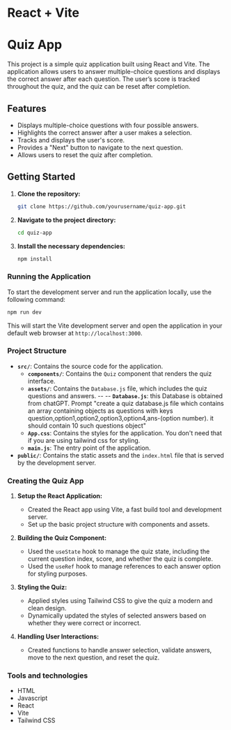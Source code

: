 # React + Vite

# Quiz App

This project is a simple quiz application built using React and Vite. The application allows users to answer multiple-choice questions and displays the correct answer after each question. The user’s score is tracked throughout the quiz, and the quiz can be reset after completion.

## Features

- Displays multiple-choice questions with four possible answers.
- Highlights the correct answer after a user makes a selection.
- Tracks and displays the user's score.
- Provides a "Next" button to navigate to the next question.
- Allows users to reset the quiz after completion.

## Getting Started

1. **Clone the repository:**

   ```bash
   git clone https://github.com/yourusername/quiz-app.git
   ```

2. **Navigate to the project directory:**

   ```bash
   cd quiz-app
   ```

3. **Install the necessary dependencies:**

   ```bash
   npm install
   ```

### Running the Application

To start the development server and run the application locally, use the following command:

```bash
npm run dev
```

This will start the Vite development server and open the application in your default web browser at `http://localhost:3000`.

### Project Structure

- **`src/`**: Contains the source code for the application.
  - **`components/`**: Contains the `Quiz` component that renders the quiz interface.
  - **`assets/`**: Contains the `Database.js` file, which includes the quiz questions and answers. -- -- **`Database.js`**: this Database is obtained from chatGPT. Prompt "create a quiz database.js file which contains an array containing objects as questions with keys question,option1,option2,option3,option4,ans-(option number). it should contain 10 such questions object" 
  - **`App.css`**: Contains the styles for the application. You don't need that if you are using tailwind css for styling.
  - **`main.js`**: The entry point of the application. 
- **`public/`**: Contains the static assets and the `index.html` file that is served by the development server.

### Creating the Quiz App

1. **Setup the React Application:** 
   - Created the React app using Vite, a fast build tool and development server.
   - Set up the basic project structure with components and assets.

2. **Building the Quiz Component:**
   - Used the `useState` hook to manage the quiz state, including the current question index, score, and whether the quiz is complete.
   - Used the `useRef` hook to manage references to each answer option for styling purposes.

3. **Styling the Quiz:**
   - Applied styles using Tailwind CSS to give the quiz a modern and clean design.
   - Dynamically updated the styles of selected answers based on whether they were correct or incorrect.

4. **Handling User Interactions:**
   - Created functions to handle answer selection, validate answers, move to the next question, and reset the quiz.

### Tools and technologies

- HTML
- Javascript
- React
- Vite
- Tailwind CSS
